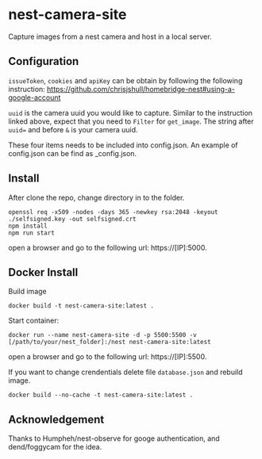 # nest-camera-site
Capture images from a nest camera and host in a local server. 

## Configuration
`issueToken`, `cookies` and `apiKey` can be obtain by following the following instruction:
https://github.com/chrisjshull/homebridge-nest#using-a-google-account

`uuid` is the camera uuid you would like to capture. Similar to the instruction linked above, expect that you need to `Filter` for `get_image`. The string after `uuid=` and before `&` is your camera uuid.

These four items needs to be included into config.json. An example of config.json can be find as _config.json.

## Install
After clone the repo, change directory in to the folder.
```
openssl req -x509 -nodes -days 365 -newkey rsa:2048 -keyout ./selfsigned.key -out selfsigned.crt
npm install
npm run start
```
open a browser and go to the following url: https://[IP]:5000.

## Docker Install
Build image
```
docker build -t nest-camera-site:latest .
```

Start container:
```
docker run --name nest-camera-site -d -p 5500:5500 -v [/path/to/your/nest_folder]:/nest nest-camera-site:latest
```

open a browser and go to the following url: https://[IP]:5500.

If you want to change crendentials delete file `database.json` and rebuild image.
```
docker build --no-cache -t nest-camera-site:latest .
```

## Acknowledgement
Thanks to Humpheh/nest-observe for googe authentication, and dend/foggycam for the idea.
